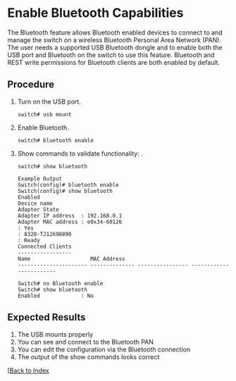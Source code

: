 
# Enable Bluetooth Capabilities 

The Bluetooth feature allows Bluetooth enabled devices to connect to and manage the switch on a wireless Bluetooth Personal Area Network (PAN). The user needs a supported USB Bluetooth dongle and to enable both the USB port and Bluetooth on the switch to use this feature. Bluetooth and REST write permissions for Bluetooth clients are both enabled by default. 

## Procedure

1. Turn on the USB port. 

    ```
    switch# usb mount
    ```

1. Enable Bluetooth.

    ```
    switch# bluetooth enable
    ```

1. Show commands to validate functionality: . 

    ```
    switch# show bluetooth

    Example Output 
    Switch(config)# bluetooth enable
    Switch(config)# show bluetooth
    Enabled
    Device name
    Adapter State
    Adapter IP address  : 192.168.0.1
    Adapter MAC address : e0x34-60126
    : Yes
    : 8320-TJ12690890
    : Ready
    Connected Clients
    -----------------
    Name                   MAC Address
    ---------------------- -------------- ---------------- ------------------------

    Switch# no Bluetooth enable
    Switch# show bluetooth
    Enabled             : No
    ```

## Expected Results 

1. The USB mounts properly
1. You can see and connect to the Bluetooth PAN
1. You can edit the configuration via the Bluetooth connection 
1. The output of the show commands looks correct


[[Back to Index](../index.md)